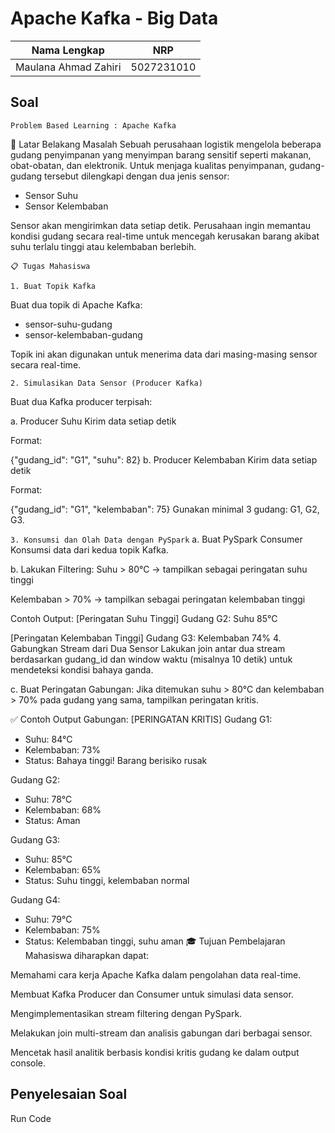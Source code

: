 # Apache Kafka - Big Data

| Nama Lengkap         | NRP        |
| -------------------- | ---------- |
| Maulana Ahmad Zahiri | 5027231010 |

## Soal

`Problem Based Learning : Apache Kafka`

🎯 Latar Belakang Masalah
Sebuah perusahaan logistik mengelola beberapa gudang penyimpanan yang menyimpan barang sensitif seperti makanan, obat-obatan, dan elektronik. Untuk menjaga kualitas penyimpanan, gudang-gudang tersebut dilengkapi dengan dua jenis sensor:

- Sensor Suhu
- Sensor Kelembaban

Sensor akan mengirimkan data setiap detik. Perusahaan ingin memantau kondisi gudang secara real-time untuk mencegah kerusakan barang akibat suhu terlalu tinggi atau kelembaban berlebih.

`📋 Tugas Mahasiswa`

`1. Buat Topik Kafka`

Buat dua topik di Apache Kafka:

- sensor-suhu-gudang
- sensor-kelembaban-gudang

Topik ini akan digunakan untuk menerima data dari masing-masing sensor secara real-time.

`2. Simulasikan Data Sensor (Producer Kafka)`

Buat dua Kafka producer terpisah:

a. Producer Suhu
Kirim data setiap detik

Format:

{"gudang_id": "G1", "suhu": 82}
b. Producer Kelembaban
Kirim data setiap detik

Format:

{"gudang_id": "G1", "kelembaban": 75}
Gunakan minimal 3 gudang: G1, G2, G3.

`3. Konsumsi dan Olah Data dengan PySpark`
a. Buat PySpark Consumer
Konsumsi data dari kedua topik Kafka.

b. Lakukan Filtering:
Suhu > 80°C → tampilkan sebagai peringatan suhu tinggi

Kelembaban > 70% → tampilkan sebagai peringatan kelembaban tinggi

Contoh Output:
[Peringatan Suhu Tinggi]
Gudang G2: Suhu 85°C

[Peringatan Kelembaban Tinggi]
Gudang G3: Kelembaban 74% 4. Gabungkan Stream dari Dua Sensor
Lakukan join antar dua stream berdasarkan gudang_id dan window waktu (misalnya 10 detik) untuk mendeteksi kondisi bahaya ganda.

c. Buat Peringatan Gabungan:
Jika ditemukan suhu > 80°C dan kelembaban > 70% pada gudang yang sama, tampilkan peringatan kritis.

✅ Contoh Output Gabungan:
[PERINGATAN KRITIS]
Gudang G1:

- Suhu: 84°C
- Kelembaban: 73%
- Status: Bahaya tinggi! Barang berisiko rusak

Gudang G2:

- Suhu: 78°C
- Kelembaban: 68%
- Status: Aman

Gudang G3:

- Suhu: 85°C
- Kelembaban: 65%
- Status: Suhu tinggi, kelembaban normal

Gudang G4:

- Suhu: 79°C
- Kelembaban: 75%
- Status: Kelembaban tinggi, suhu aman
  🎓 Tujuan Pembelajaran
  Mahasiswa diharapkan dapat:

Memahami cara kerja Apache Kafka dalam pengolahan data real-time.

Membuat Kafka Producer dan Consumer untuk simulasi data sensor.

Mengimplementasikan stream filtering dengan PySpark.

Melakukan join multi-stream dan analisis gabungan dari berbagai sensor.

Mencetak hasil analitik berbasis kondisi kritis gudang ke dalam output console.

## Penyelesaian Soal

Run Code

```bash

```
